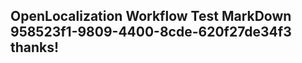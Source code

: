 <properties
ms.topic="hero-topic"
ms.test1="hero-topic"
ms.test2="test"/>


## OpenLocalization Workflow Test MarkDown 958523f1-9809-4400-8cde-620f27de34f3 thanks!



<!--HONumber=Oct16_HO3-->


